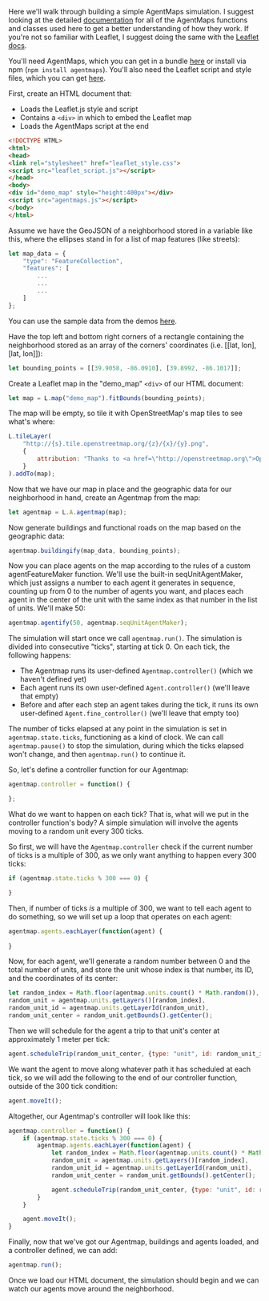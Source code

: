 Here we'll walk through building a simple AgentMaps simulation. I suggest looking at the detailed [documentation](./) for
all of the AgentMaps functions and classes used here to get a better understanding of how they work. 
If you're not so familiar with Leaflet, I suggest doing the same with the [Leaflet docs](https://leafletjs.com/reference-1.3.2.html).

You'll need AgentMaps, which you can get in a bundle [here](https://unpkg.com/agentmaps@2/site/dist/agentmaps.js) or install via npm (`npm install agentmaps`). You'll also need the Leaflet script and style files, which you can get [here](https://leafletjs.com/download.html).

First, create an HTML document that:
* Loads the Leaflet.js style and script
* Contains a `<div>` in which to embed the Leaflet map
* Loads the AgentMaps script at the end

```HTML
<!DOCTYPE HTML>
<html>
<head>
<link rel="stylesheet" href="leaflet_style.css">
<script src="leaflet_script.js"></script>
</head>
<body>
<div id="demo_map" style="height:400px"></div>
<script src="agentmaps.js"></script>
</body>
</html>
```

Assume we have the GeoJSON of a neighborhood stored in a variable like this, where the ellipses stand in for a list of map features (like streets):

```javascript
let map_data = {
	"type": "FeatureCollection",
	"features": [
		...
		...
		...
	]
};
```

You can use the sample data from the demos [here](../resources/map_data.js).

Have the top left and bottom right corners of a rectangle containing the neighborhood stored as an array of the corners' coordinates (i.e. [[lat, lon], [lat, lon]]):

```javascript
let bounding_points = [[39.9058, -86.0910], [39.8992, -86.1017]]; 
```

Create a Leaflet map in the "demo\_map" `<div>` of our HTML document:

```javascript
let map = L.map("demo_map").fitBounds(bounding_points);
```

The map will be empty, so tile it with OpenStreetMap's map tiles to see what's where:

```javascript
L.tileLayer(
	"http://{s}.tile.openstreetmap.org/{z}/{x}/{y}.png",
	{
		attribution: "Thanks to <a href=\"http://openstreetmap.org\">OpenStreetMap</a> community",
	}
).addTo(map);
```

Now that we have our map in place and the geographic data for our neighborhood in hand, create an Agentmap from the map:

```javascript
let agentmap = L.A.agentmap(map);
```

Now generate buildings and functional roads on the map based on the geographic data:

```javascript
agentmap.buildingify(map_data, bounding_points);
```

Now you can place agents on the map according to the rules of a custom agentFeatureMaker function. We'll use the built-in seqUnitAgentMaker,
which just assigns a number to each agent it generates in sequence, counting up from 0 to the number of agents you want, and places each agent 
in the center of the unit with the same index as that number in the list of units. We'll make 50:

```javascript
agentmap.agentify(50, agentmap.seqUnitAgentMaker);
```

The simulation will start once we call `agentmap.run()`. The simulation is divided into consecutive "ticks", starting at tick 0.
On each tick, the following happens:
* The Agentmap runs its user-defined `Agentmap.controller()` (which we haven't defined yet)
* Each agent runs its own user-defined `Agent.controller()` (we'll leave that empty)
* Before and after each step an agent takes during the tick, it runs its own user-defined `Agent.fine_controller()` (we'll leave that empty too)

The number of ticks elapsed at any point in the simulation is set in `agentmap.state.ticks`, functioning as a kind of clock. 
We can call `agentmap.pause()` to stop the simulation, during which the ticks elapsed won't change, and then `agentmap.run()` to continue it.

So, let's define a controller function for our Agentmap:

```javascript
agentmap.controller = function() {

};
```

What do we want to happen on each tick? That is, what will we put in the controller function's body?
A simple simulation will involve the agents moving to a random unit every 300 ticks.

So first, we will have the `Agentmap.controller` check if the current number of ticks is a multiple of 300,
as we only want anything to happen every 300 ticks:

```javascript
if (agentmap.state.ticks % 300 === 0) {

}
```

Then, if number of ticks _is_ a multiple of 300, we want to tell each agent to do something,
so we will set up a loop that operates on each agent:

```javascript
agentmap.agents.eachLayer(function(agent) {
	
}
```

Now, for each agent, we'll generate a random number between 0 and the total number of units, and
store the unit whose index is that number, its ID, and the coordinates of its center:

```javascript
let random_index = Math.floor(agentmap.units.count() * Math.random()),
random_unit = agentmap.units.getLayers()[random_index],
random_unit_id = agentmap.units.getLayerId(random_unit),
random_unit_center = random_unit.getBounds().getCenter();
```

Then we will schedule for the agent a trip to that unit's center at approximately 1 meter per tick:

```javascript
agent.scheduleTrip(random_unit_center, {type: "unit", id: random_unit_id}, 1, false, true);
```

We want the agent to move along whatever path it has scheduled at each tick, so we will add the following to the end of our
controller function, outside of the 300 tick condition:

```javascript
agent.moveIt();
```

Altogether, our Agentmap's controller will look like this:

```javascript
agentmap.controller = function() {
	if (agentmap.state.ticks % 300 === 0) {
		agentmap.agents.eachLayer(function(agent) {
			let random_index = Math.floor(agentmap.units.count() * Math.random()),
			random_unit = agentmap.units.getLayers()[random_index],
			random_unit_id = agentmap.units.getLayerId(random_unit),
			random_unit_center = random_unit.getBounds().getCenter();

			agent.scheduleTrip(random_unit_center, {type: "unit", id: random_unit_id}, false, true);
		}
	}

	agent.moveIt();
}
```

Finally, now that we've got our Agentmap, buildings and agents loaded, and a controller defined, we can add:

```javascript
agentmap.run();
```

Once we load our HTML document, the simulation should begin and we can watch our agents move around the neighborhood.
